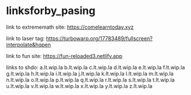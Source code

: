 # linksforby_pasing
link to extrememath site: https://comelearntoday.xyz





link to laser tag: https://turbowarp.org/17783489/fullscreen?interpolate&hqpen





link to fun site: https://fun-reloaded3.netlify.app






links to shdo: a.lt.wip.la b.lt.wip.la c.lt.wip.la d.lt.wip.la e.lt.wip.la f.lt.wip.la g.lt.wip.la h.lt.wip.la i.lt.wip.la j.lt.wip.la k.lt.wip.la l.lt.wip.la m.lt.wip.la n.lt.wip.la o.lt.wip.la p.lt.wip.la q.lt.wip.la r.lt.wip.la s.lt.wip.la t.lt.wip.la u.lt.wip.la v.lt.wip.la w.lt.wip.la x.lt.wip.la y.lt.wip.la z.lt.wip.la
